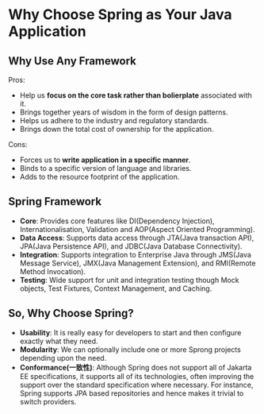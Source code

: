# Why Choose Spring as Your Java Application

## Why Use Any Framework

Pros:
* Help us **focus on the core task rather than bolierplate** associated with it.
* Brings together years of wisdom in the form of design patterns.
* Helps us adhere to the industry and regulatory standards.
* Brings down the total cost of ownership for the application.

Cons:
* Forces us to **write application in a specific manner**.
* Binds to a specific version of language and libraries.
* Adds to the resource footprint of the application.

## Spring Framework

* **Core**: Provides core features like DI(Dependency Injection), Internationalisation, Validation and AOP(Aspect Oriented Programming).
* **Data Access**: Supports data access through JTA(Java transaction API), JPA(Java Persistence API), and JDBC(Java Database Connectivity).
* **Integration**: Supports integration to Enterprise Java through JMS(Java Message Service), JMX(Java Management Extension), and RMI(Remote Method Invocation).
* **Testing**: Wide support for unit and integration testing though Mock objects, Test Fixtures, Context Management, and Caching.

## So, Why Choose Spring?

* **Usability**: It is really easy for developers to start and then configure exactly what they need.
* **Modularity**: We can optionally include one or more Sprong projects depending upon the need.
* **Conformance(一致性)**: Although Spring does not support all of Jakarta EE specifications, it supports all of its technologies, often improving the support over the standard specification where necessary. For instance, Spring supports JPA based repositories and hence makes it trivial to switch providers.


